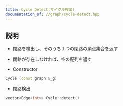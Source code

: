 ```yaml
---
title: Cycle Detect(サイクル検出)
documentation_of: //graph/cycle-detect.hpp
---
```


## 説明

- 閉路を検出し、そのうち１つの閉路の頂点集合を返す
- 閉路が存在しなければ、空の配列を返す

- Constructor
```cpp
Cycle (const graph &_g)
```

- 閉路検出
```cpp
vector<Edge<int>> Cycle::detect()
```

